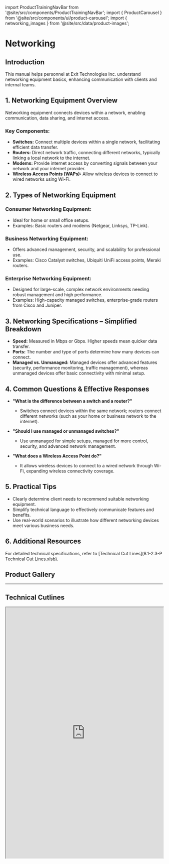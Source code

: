 import ProductTrainingNavBar from '@site/src/components/ProductTrainingNavBar';
import { ProductCarousel } from '@site/src/components/ui/product-carousel';
import { networking_images } from '@site/src/data/product-images';

<ProductTrainingNavBar />

# Networking

## Introduction
This manual helps personnel at Exit Technologies Inc. understand networking equipment basics, enhancing communication with clients and internal teams.

## 1. Networking Equipment Overview
Networking equipment connects devices within a network, enabling communication, data sharing, and internet access.

### Key Components:
- **Switches:** Connect multiple devices within a single network, facilitating efficient data transfer.
- **Routers:** Direct network traffic, connecting different networks, typically linking a local network to the internet.
- **Modems:** Provide internet access by converting signals between your network and your internet provider.
- **Wireless Access Points (WAPs):** Allow wireless devices to connect to wired networks using Wi-Fi.

## 2. Types of Networking Equipment
### Consumer Networking Equipment:
- Ideal for home or small office setups.
- Examples: Basic routers and modems (Netgear, Linksys, TP-Link).

### Business Networking Equipment:
- Offers advanced management, security, and scalability for professional use.
- Examples: Cisco Catalyst switches, Ubiquiti UniFi access points, Meraki routers.

### Enterprise Networking Equipment:
- Designed for large-scale, complex network environments needing robust management and high performance.
- Examples: High-capacity managed switches, enterprise-grade routers from Cisco and Juniper.

## 3. Networking Specifications – Simplified Breakdown
- **Speed:** Measured in Mbps or Gbps. Higher speeds mean quicker data transfer.
- **Ports:** The number and type of ports determine how many devices can connect.
- **Managed vs. Unmanaged:** Managed devices offer advanced features (security, performance monitoring, traffic management), whereas unmanaged devices offer basic connectivity with minimal setup.

## 4. Common Questions & Effective Responses
- **"What is the difference between a switch and a router?"**
  - Switches connect devices within the same network; routers connect different networks (such as your home or business network to the internet).

- **"Should I use managed or unmanaged switches?"**
  - Use unmanaged for simple setups, managed for more control, security, and advanced network management.

- **"What does a Wireless Access Point do?"**
  - It allows wireless devices to connect to a wired network through Wi-Fi, expanding wireless connectivity coverage.

## 5. Practical Tips
- Clearly determine client needs to recommend suitable networking equipment.
- Simplify technical language to effectively communicate features and benefits.
- Use real-world scenarios to illustrate how different networking devices meet various business needs.

## 6. Additional Resources
For detailed technical specifications, refer to [Technical Cut Lines](8.1-2.3-P Technical Cut Lines.xlsb).

## Product Gallery

<ProductCarousel 
  images={networking_images}
  title="Networking Equipment Gallery"
/>

---


## Technical Cutlines

<iframe
  src="https://docs.google.com/spreadsheets/d/e/2PACX-1vRBKY_e6e1XBdjLn4WTFw5W5o5j8lyFAAsApDK6FXAvNri0Wh5QAVNY3hFJZTjNdg/pubhtml?widget=true&headers=false&gid=1345533357&single=true"
  width="100%"
  height="800"
  style={{ border: 'none', borderRadius: '8px' }}
  title="Technical Cutlines"
  allowfullscreen
></iframe>

